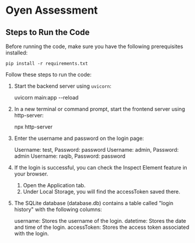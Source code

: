 # Oyen Assessment

## Steps to Run the Code

Before running the code, make sure you have the following prerequisites installed:

    pip install -r requirements.txt

Follow these steps to run the code:

1. Start the backend server using `uvicorn`:
   
   uvicorn main:app --reload

2. In a new terminal or command prompt, start the frontend server using http-server:
    
    npx http-server

3. Enter the username and password on the login page:

    Username: test, Password: password
    Username: admin, Password: admin
    Username: raqib, Password: password

4. If the login is successful, you can check the Inspect Element feature in your browser.

    1. Open the Application tab.
    2. Under Local Storage, you will find the accessToken saved there.

5. The SQLite database (database.db) contains a table called "login history" with the following columns:

    username: Stores the username of the login.
    datetime: Stores the date and time of the login.
    accessToken: Stores the access token associated with the login.
